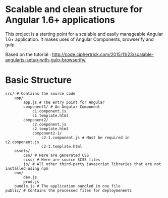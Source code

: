 # Scalable and clean structure for Angular 1.6+ applications

This project is a starting point for a scalable and easily manageable Angular 1.6+ application.
It makes uses of Angular Components, browserify and gulp.

Based on the tutorial : http://code.ciphertrick.com/2015/11/23/scalable-angularjs-setup-with-gulp-browserify/

# Basic Structure

    src/ # Contains the source code
        app/
            app.js # The entry point for Angular
            component1/ # An Angular Component
                c1.component.js
                c1.template.html
            component2/
                c2.component.js
                c2.template.html
                component2-1/
                    c2-1.component.js # Must be required in c2.component.js
                    c2-1.template.html
        assets/
            css/ # Here are generated CSS
            scss/ # Here are source SCSS files
            js/ # All other third-party javascript libraries that are not installed using npm
        env/
            dev.js
            prod.js
        bundle.js # The application bundled in one file 
    public/ # Contains the processed files for deploymenents

